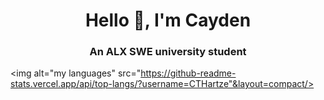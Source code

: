 <h1 align="center">Hello 👋, I'm Cayden</h1>
<h3 align="center">An ALX SWE university student</h3>

<img alt="my languages" src="https://github-readme-stats.vercel.app/api/top-langs/?username=CTHartze"&layout=compact/>
